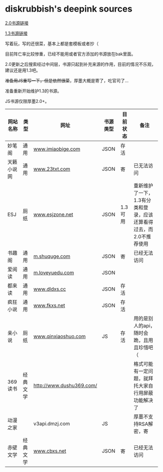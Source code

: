 # diskrubbish's deepink sources
[2.0书源链接](https://gitee.com/diskrubbish/diskrubbish_deepink_sources/raw/master/repository.json)

[1.3书源链接](https://gitee.com/diskrubbish/diskrubbish_deepink_sources/raw/master/repository_1.3.json)

写着玩，写的还很菜，基本上都是套模板或者抄（

目前阵亡率比较惨重，已经不能用或者官方添加的书源放在bak里面。

2.0更新之后搜索经过中间层，书源只起到补充来源的作用，目前的情况不乐观，建议还是用1.3吧。

~~准备用JS重写一下，但是依然很菜~~，厚墨大概是寄了，吃官司了...

准备重新开始维护1.3的书源。

JS书源仅限厚墨2.0+。

| 网站名称   | 类型              | 网址                | 书源类型            | 目前状态   | 备注                |
| ---------- | ------------------- | ---------- | ------------------- | ---------- | ---------- |
| 妙笔阁     | 通用 | www.imiaobige.com   | JSON | 存活       |                     |
| 天籁小说网 | 通用     | www.23txt.com     | JSON   | 寄     | 已无法访问 |
| ESJ        | 厕纸    | www.esjzone.net   | JSON  | 1.3可用 | 重新维护了一下，1.3有分类和登录，应该还算看得过去，而2.0不推荐使用 |
| 书趣阁     | 通用     | [m.shuquge.com]() | JSON   | 寄      | 已经无法访问 |
| 爱阅读     | 通用   | [m.loveyuedu.com]() | JSON |        |                     |
| 都来读 | 通用 | www.dldxs.cc | JSON | 存活 | |
| 疯狂小说 | 通用 | www.fkxs.net | JSON | 存活 | |
| 亲小说     | 厕纸 | www.qinxiaoshuo.com | JS | 存活   | 用的是别人的api，随时会跪，且用且珍惜吧（ |
| 369读书 | 经典文学 | http://www.dushu369.com/ |  |  | 格式可能有一定问题，就拜托大家自行用屏蔽功能解决了 |
| 动漫之家   |       | v3api.dmzj.com      | JS  |            | 厚墨不支持RSA解密，寄                                        |
| 赤壁文学 | 经典文学 | www.cbxs.net | JSON | 寄 | 已经无法访问 |

